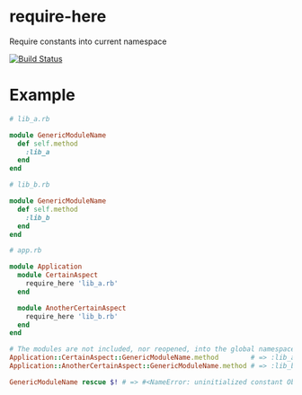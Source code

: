 # require-here

Require constants into current namespace

[![Build Status](https://secure.travis-ci.org/hannestyden/require-here.png)](http://travis-ci.org/hannestyden/require-here)

# Example

```ruby
# lib_a.rb

module GenericModuleName
  def self.method
    :lib_a
  end
end

# lib_b.rb

module GenericModuleName
  def self.method
    :lib_b
  end
end

# app.rb

module Application
  module CertainAspect
    require_here 'lib_a.rb'
  end

  module AnotherCertainAspect
    require_here 'lib_b.rb'
  end
end

# The modules are not included, nor reopened, into the global namespace.
Application::CertainAspect::GenericModuleName.method        # => :lib_a
Application::AnotherCertainAspect::GenericModuleName.method # => :lib_b

GenericModuleName rescue $! # => #<NameError: uninitialized constant Object::GenericModuleName>
```
